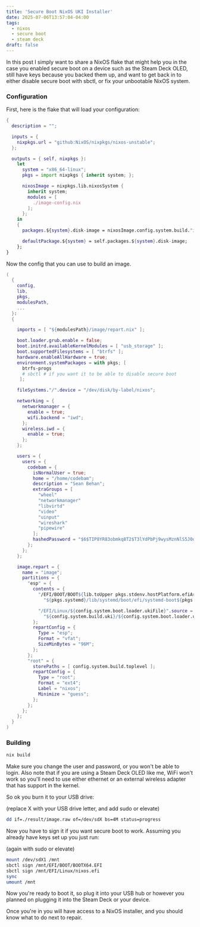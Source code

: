 ```yaml
---
title: 'Secure Boot NixOS UKI Installer'
date: 2025-07-06T13:57:04-04:00
tags:
  - nixos
  - secure boot
  - steam deck
draft: false
---
```


In this post I simply want to share a NixOS flake that might help you in the
case you enabled secure boot on a device such as the Steam Deck OLED, still
have keys because you backed them up, and want to get back in to either disable
secure boot with sbctl, or fix your unbootable NixOS system.

### Configuration

First, here is the flake that will load your configuration:

```nix
{
  description = "";

  inputs = {
    nixpkgs.url = "github:NixOS/nixpkgs/nixos-unstable";
  };

  outputs = { self, nixpkgs }:
    let
      system = "x86_64-linux";
      pkgs = import nixpkgs { inherit system; };

      nixosImage = nixpkgs.lib.nixosSystem {
        inherit system;
        modules = [
          ./image-config.nix
        ];
      };
    in
    {
      packages.${system}.disk-image = nixosImage.config.system.build."image";

      defaultPackage.${system} = self.packages.${system}.disk-image;
    };
}
```

Now the config that you can use to build an image.

```nix
(
  {
    config,
    lib,
    pkgs,
    modulesPath,
    ...
  }:
  {

    imports = [ "${modulesPath}/image/repart.nix" ];

    boot.loader.grub.enable = false;
    boot.initrd.availableKernelModules = [ "usb_storage" ];
    boot.supportedFilesystems = [ "btrfs" ];
    hardware.enableAllHardware = true;
    environment.systemPackages = with pkgs; [
      btrfs-progs
      # sbctl # if you want it to be able to disable secure boot
     ];

    fileSystems."/".device = "/dev/disk/by-label/nixos";

    networking = {
      networkmanager = {
        enable = true;
        wifi.backend = "iwd";
      };
      wireless.iwd = {
        enable = true;
      };
    };

    users = {
      users = {
        codebam = {
          isNormalUser = true;
          home = "/home/codebam";
          description = "Sean Behan";
          extraGroups = [
            "wheel"
            "networkmanager"
            "libvirtd"
            "video"
            "uinput"
            "wireshark"
            "pipewire"
          ];
          hashedPassword = "$6$TIP8YR83obmkq8T2$T3lYdPbPj9wysMznNlS5J0qHo2eyTr43aF/ZWSMWHdNRob4dkBB0s3KpBLUgYRTyPZxbb1ZgeqCrrx.DEEkQX1";
        };
      };
    };

    image.repart = {
      name = "image";
      partitions = {
        "esp" = {
          contents = {
            "/EFI/BOOT/BOOT${lib.toUpper pkgs.stdenv.hostPlatform.efiArch}.EFI".source =
              "${pkgs.systemd}/lib/systemd/boot/efi/systemd-boot${pkgs.stdenv.hostPlatform.efiArch}.efi";

            "/EFI/Linux/${config.system.boot.loader.ukiFile}".source =
              "${config.system.build.uki}/${config.system.boot.loader.ukiFile}";
          };
          repartConfig = {
            Type = "esp";
            Format = "vfat";
            SizeMinBytes = "96M";
          };
        };
        "root" = {
          storePaths = [ config.system.build.toplevel ];
          repartConfig = {
            Type = "root";
            Format = "ext4";
            Label = "nixos";
            Minimize = "guess";
          };
        };
      };
    };
  }
)
```

### Building

```sh
nix build
```

Make sure you change the user and password, or you won't be able to login. Also
note that if you are using a Steam Deck OLED like me, WiFi won't work so you'll
need to use either ethernet or an external wireless adapter that has support in
the kernel.

So ok you burn it to your USB drive:

(replace X with your USB drive letter, and add sudo or elevate)

```sh
dd if=./result/image.raw of=/dev/sdX bs=4M status=progress
```

Now you have to sign it if you want secure boot to work. Assuming you already
have keys set up you just run:

(again with sudo or elevate)

```sh
mount /dev/sdX1 /mnt
sbctl sign /mnt/EFI/BOOT/BOOTX64.EFI
sbctl sign /mnt/EFI/Linux/nixos.efi
sync
umount /mnt
```

Now you're ready to boot it, so plug it into your USB hub or however you planned
on plugging it into the Steam Deck or your device.

Once you're in you will have access to a NixOS installer, and you should know
what to do next to repair.
